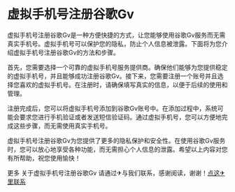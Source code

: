 # 虚拟手机号注册谷歌Gv

虚拟手机号注册谷歌Gv是一种方便快捷的方式，让您能够使用谷歌Gv服务而无需真实手机号。虚拟手机号可以保护您的隐私，防止个人信息被泄露。下面将为您介绍虚拟手机号注册谷歌Gv的方法和步骤。

首先，您需要选择一个可靠的虚拟手机号服务提供商。确保他们能够为您提供稳定的虚拟手机号，并且能够成功注册谷歌Gv。接下来，您需要注册一个账号并且选择您喜欢的虚拟手机号。在注册时，请确保填写真实的信息，以便于后续的使用和管理。

注册完成后，您可以将虚拟手机号添加到谷歌Gv账号中。在添加过程中，系统可能会要求您进行手机验证或者发送短信验证码。通过虚拟手机号，您可以方便地完成这些步骤，而无需使用真实手机号。

虚拟手机号注册谷歌Gv为您提供了更多的隐私保护和安全性。在使用谷歌Gv服务时，您可以放心地享受各种功能，而无需担心个人信息的泄露。希望以上内容对您有所帮助，祝您使用愉快！

更多 关于虚拟手机号注册谷歌Gv 请通过✈与我们联系，感谢阅读，谢谢！[点这✈里联系](https://sms.k02.cc)